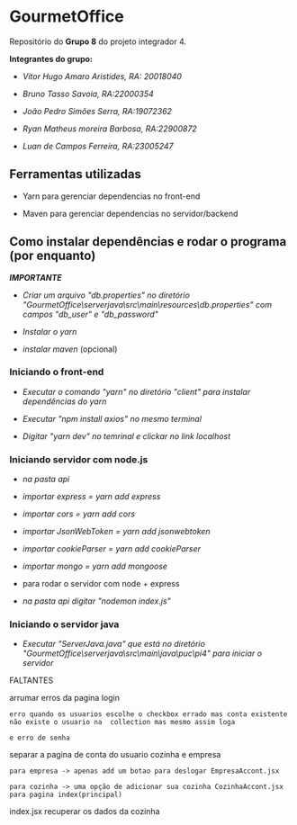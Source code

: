 ﻿# GourmetOffice

Repositório do **Grupo 8** do projeto integrador 4.

**Integrantes do grupo:**

- *Vitor Hugo Amaro Aristides, RA: 20018040*

- *Bruno Tasso Savoia, RA:22000354*

- *João Pedro Simões Serra, RA:19072362*

- *Ryan Matheus moreira Barbosa, RA:22900872*

- *Luan de Campos Ferreira, RA:23005247*

## Ferramentas utilizadas

- Yarn para gerenciar dependencias no front-end

- Maven para gerenciar dependencias no servidor/backend

## Como instalar dependências e rodar o programa (por enquanto)

***IMPORTANTE***

- *Criar um arquivo "db.properties" no diretório "GourmetOffice\serverjava\src\main\resources\db.properties" com campos "db_user" e "db_password"*

- *Instalar o yarn*

- *instalar maven* (opcional)

### Iniciando o front-end

- *Executar o comando "yarn" no diretório "client" para instalar dependências do yarn*

- *Executar "npm install axios" no mesmo terminal*

- *Digitar "yarn dev" no temrinal e clickar no link localhost*

### Iniciando servidor com node.js
- *na pasta api*
- *importar express =  yarn add express*
- *importar cors = yarn add cors*
- *importar JsonWebToken = yarn add jsonwebtoken*
- *importar cookieParser = yarn add cookieParser*
- *importar mongo = yarn add mongoose*



- para rodar o servidor com node + express
- *na pasta api digitar "nodemon index.js"*


### Iniciando o servidor java

- *Executar "ServerJava.java" que está no diretório "GourmetOffice\serverjava\src\main\java\puc\pi4\" para iniciar o servidor*

FALTANTES

 arrumar erros da pagina login

    erro quando os usuarios escolhe o checkbox errado mas conta existente não existe o usuario na  collection mas mesmo assim loga

    e erro de senha 

 separar a pagina de conta do usuario cozinha e empresa

    para empresa -> apenas add um botao para deslogar EmpresaAccont.jsx
   
    para cozinha -> uma opção de adicionar sua cozinha CozinhaAccont.jsx                                    para pagina index(principal)

 index.jsx 
    recuperar os dados da cozinha 